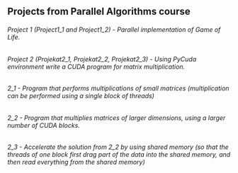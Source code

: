 ## Projects from Parallel Algorithms course

###### Project 1 (Project1_1 and Project1_2) - Parallel implementation of Game of Life.
###### Project 2 (Projekat2_1, Projekat2_2, Projekat2_3) - Using PyCuda environment write a CUDA program for matrix multiplication.
###### 2_1 - Program that performs multiplications of small matrices (multiplication can be performed using a single block of threads)
###### 2_2 - Program that multiplies matrices of larger dimensions, using a larger number of CUDA blocks.
###### 2_3 - Accelerate the solution from 2_2 by using shared memory (so that the threads of one block first drag part of the data into the shared memory, and then read everything from the shared memory)
